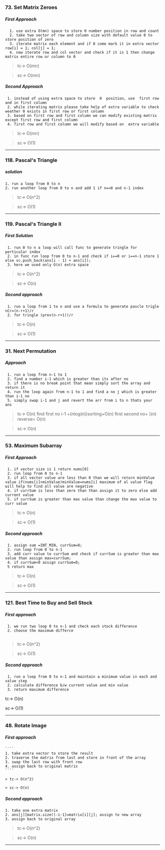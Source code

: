 ### 73. Set Matrix Zeroes
 ##### First Approach
 
 ````
   1. use extra O(mn) space to store 0 number position in row and count
   2. take two vector of row and column size with default value 0 to store position of zero
   3. iterate matrix each element and if 0 come mark it in extra vector row[i] = 1; col[j] = 1;
   4. now iterate row and col vector and check if it is 1 then change matrix entire row or column to 0
   ````
   
> tc-> O(mn)

> sc-> O(mn)

 ##### Second Approach
 
 ````
  1. instead of using extra space to store  0  position, use  first row and in first column
  2. while iterating matrix please take help of extra variable to check weather 0 exists in first row or first column
  3. based on first row and first column we can modify existing matrix except first row and first column
  4. first row and first column we will modify based on  extra variable
````

> tc-> O(mn)

> sc-> O(1)

----------------------------------------------------------------------------------------------
### 118. Pascal's Triangle
 ##### solution
 
  ````
  1. run a loop from 0 to n
  2. run another loop from 0 to n and add 1 if n==0 and n-1 index
  
  ````
  
 >  tc-> O(n^2)
  
 > sc-> O(1)
  -------------------------------------------------------------------------------------------
  ### 119. Pascal's Triangle II
   ##### First Solution
   
   ````
    1. run 0 to n a loop will call func to generate tringle for perticular index
    2. in func run loop from 0 to n-1 and check if i==0 or i==n-1 store 1 else vc.push_back(ans[i - 1] + ans[i]);
    3. here we used only O(n) extra space
   ````
    
 >   tc-> O(n^2)
    
 >   sc-> O(n)
  
   ##### Second approach
   
   ````
    1. run a loop from 1 to n and use a formula to generate pascle trigle nCr=(n-r+1)/r
    2. for tringle (prev(n-r+1))/r
   ````
  
>  tc-> O(n)
  
>  sc-> O(1)
  
  --------------------------------------------------------------------------------------------------------
  
  ### 31. Next Permutation
   ##### Approach
   
   ````
    1. run a loop from n-1 to 1
    2. find a number i-1 which is greater than its after no
    3. if there is no break point that mean simply sort the array and return it
    4. run the loop again from n-1 to 1 and find a no j which is greater than i-1 no
    5. simply swap i-1 and j and revert the arr from i to n thats your ans
   ````
    
  > tc-> O(n) find first no i-1 +(nlog(n))sorting+O(n) first second no+ )(n) reverse= O(n)
    
  > sc-> O(n)
    
 -----------------------------------------------------------------------------------------------------
    
  ### 53. Maximum Subarray
   ##### First Approach
   
   ````
    1. if vector size is 1 return nums[0]
    2. run loop from 0 to n-1
    3. if all vector value are less than 0 than we will return minValue value if(nums[i]>minValue)minValue=nums[i] maximum of al value flag will help to find all value are negative
    4. if currSum is less than zero than than assign it to zero else add current value
    5. if currSum is greater than max value than change the max value to curr value
   ````
    
  > tc-> O(n)
    
  > sc-> O(1)
  
##### Second approach
````
 1. assign sum =INT_MIN, currSum=0;
 2. run loop from 0 to n-1
 3. add curr value to currSum and check if currSum is greater than max value than assign max=currSum;
 4. if currSum<0 assign currSum=0;
 5 return max
 ````
 
 > tc-> O(n)
 
 > sc-> O(1)
 
 ------------------------------------------------------------------------------------------------------
### 121. Best Time to Buy and Sell Stock
 ##### First approach
 ````
  1. we run two loop 0 to n-1 and check each stock difference
  2. choose the maximum differce
  
 ````
 
 >  tc-> O(n^2)
  
 >  sc-> O(1)
 
 ##### Second approach
 ````
  1. run a loop from 0 to n-1 and maintain a minimum value in each and value step
  2. calculate difference b/w current value and min value
  3. return maximum difference
 ````
 tc-> O(n)
  
 sc-> O(1)
  
 ---------------------------------------------------------
  ### 48. Rotate Image
   ##### First approach
    ````
    1. take extra vector to store the result
    2. traverse the matrix from last and store in front of the array
    3. swap the last row with front row
    4. assign back to original matrix
    ````
    
    > tc-> O(n^2)
    
    > sc-> O(n)
    
  ##### Second approach
   
   ````
   1. take one extra matrix
   2. ans[j][matrix.size()-i-1]=matrix[i][j]; assign to new array
   3. assign back to original array
   ````
   
  >  tc-> O(n^2)
    
  >  sc-> O(n)
    
----------------------------------------------------------------------------------------------------------------------    
    
    
    
    
    
    
    
    
  
  
